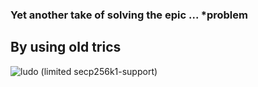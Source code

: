 ### Yet another take of solving the epic ... *problem 
## By using old trics
![ludo]('...'=100x20)
(limited secp256k1-support)

[]('....')
